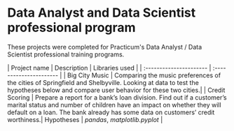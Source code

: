 # Data Analyst and Data Scientist professional program


These projects were completed for Practicum's Data Analyst / Data Scientist professional training programs.

| Project name | Description | Libraries used | 
| :---------------------- | :---------------------- |
| Big City Music | Comparing the music preferences of the cities of Springfield and Shelbyville. Looking at data to test the hypotheses below and compare user behavior for these two cities.| 
| Credit Scoring | Prepare a report for a bank’s loan division. Find out if a customer’s marital status and number of children have an impact on whether they will default on a loan. The bank already has some data on customers’ credit worthiness.| 
Hypotheses | *pandas*, *matplotlib.pyplot* |
